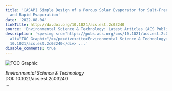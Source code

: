 ```yaml
---
title: '[ASAP] Simple Design of a Porous Solar Evaporator for Salt-Free Desalination
  and Rapid Evaporation'
date: '2022-08-04'
linkTitle: http://dx.doi.org/10.1021/acs.est.2c03240
source: 'Environmental Science & Technology: Latest Articles (ACS Publications)'
description: '<p><img src="https://pubs.acs.org/cms/10.1021/acs.est.2c03240/asset/images/medium/es2c03240_0007.gif"
  alt="TOC Graphic"/></p><div><cite>Environmental Science & Technology</cite></div><div>DOI:
  10.1021/acs.est.2c03240</div> ...'
disable_comments: true
---
```

<p><img src="https://pubs.acs.org/cms/10.1021/acs.est.2c03240/asset/images/medium/es2c03240_0007.gif" alt="TOC Graphic"/></p><div><cite>Environmental Science & Technology</cite></div><div>DOI: 10.1021/acs.est.2c03240</div> ...